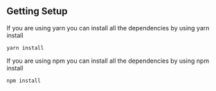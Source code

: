 ## Getting Setup

If you are using yarn you can install all the dependencies
by using yarn install

```
yarn install
```

If you are using npm you can install all the dependencies
by using npm install

```
npm install  
```  
  
